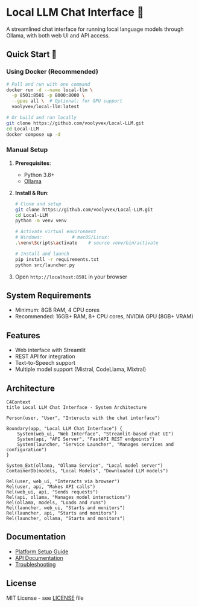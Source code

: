 # Local LLM Chat Interface 🤖

A streamlined chat interface for running local language models through Ollama, with both web UI and API access.

## Quick Start 🚀

### Using Docker (Recommended)
```bash
# Pull and run with one command
docker run -d --name local-llm \
  -p 8501:8501 -p 8000:8000 \
  --gpus all \  # Optional: for GPU support
  voolyvex/local-llm:latest

# Or build and run locally
git clone https://github.com/voolyvex/Local-LLM.git
cd Local-LLM
docker compose up -d
```

### Manual Setup
1. **Prerequisites**:
   - Python 3.8+
   - [Ollama](https://ollama.ai/download)

2. **Install & Run**:
   ```bash
   # Clone and setup
   git clone https://github.com/voolyvex/Local-LLM.git
   cd Local-LLM
   python -m venv venv

   # Activate virtual environment
   # Windows:           # macOS/Linux:
   .\venv\Scripts\activate    # source venv/bin/activate

   # Install and launch
   pip install -r requirements.txt
   python src/launcher.py
   ```

3. Open `http://localhost:8501` in your browser

## System Requirements

- Minimum: 8GB RAM, 4 CPU cores
- Recommended: 16GB+ RAM, 8+ CPU cores, NVIDIA GPU (8GB+ VRAM)

## Features

- Web interface with Streamlit
- REST API for integration
- Text-to-Speech support
- Multiple model support (Mistral, CodeLlama, Mixtral)

## Architecture

```mermaid
C4Context
title Local LLM Chat Interface - System Architecture

Person(user, "User", "Interacts with the chat interface")

Boundary(app, "Local LLM Chat Interface") {
    System(web_ui, "Web Interface", "Streamlit-based chat UI")
    System(api, "API Server", "FastAPI REST endpoints")
    System(launcher, "Service Launcher", "Manages services and configuration")
}

System_Ext(ollama, "Ollama Service", "Local model server")
ContainerDb(models, "Local Models", "Downloaded LLM models")

Rel(user, web_ui, "Interacts via browser")
Rel(user, api, "Makes API calls")
Rel(web_ui, api, "Sends requests")
Rel(api, ollama, "Manages model interactions")
Rel(ollama, models, "Loads and runs")
Rel(launcher, web_ui, "Starts and monitors")
Rel(launcher, api, "Starts and monitors")
Rel(launcher, ollama, "Starts and monitors")
```

## Documentation

- [Platform Setup Guide](docs/platform_setup.md)
- [API Documentation](docs/api.md)
- [Troubleshooting](docs/platform_setup.md#troubleshooting-checklist)

## License

MIT License - see [LICENSE](LICENSE) file
